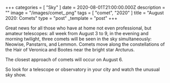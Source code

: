 +++
categories = [ "Sky" ]
date = 2020-08-01T21:00:00.000Z
description = ""
image = "/images/comet_.png"
tags = [ "comet", "2020" ]
title = "August 2020: Comets"
type = "post"
_template = "post"
+++

Great news for all those who have at home not even professional, but amateur telescopes: all week from August 3 to 9, in the evening and morning twilight, three comets will be seen in the sky simultaneously: Neowise, Panstarrs, and Lemmon. Comets move along the constellations of the Hair of Veronica and Bootes near the bright star Arcturus.

The closest approach of comets will occur on August 6.

So look for a telescope or observatory in your city and watch the unusual sky show.
